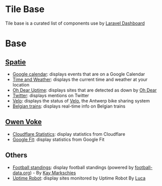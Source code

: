 # Tile Base

Tile base is a curated list of components use by [Laravel Dashboard](https://docs.spatie.be/laravel-dashboard/v1/introduction/) 


# Base

## [Spatie](https://twitter.com/spatie_be)
- [Google calendar](https://github.com/spatie/laravel-dashboard-calendar-tile): displays events that are on a Google Calendar
- [Time and Weather](https://github.com/spatie/laravel-dashboard-time-weather-tile): displays the current time and weather at your location
- [Oh Dear Uptime](https://github.com/spatie/laravel-dashboard-oh-dear-uptime-tile): displays sites that are detected as down by [Oh Dear](https://ohdear.app)
- [Twitter](https://github.com/spatie/laravel-dashboard-twitter-tile): displays mentions on Twitter
- [Velo](https://github.com/spatie/laravel-dashboard-velo-tile): displays the status of [Velo](https://www.velo-antwerpen.be/en), the Antwerp bike sharing system
- [Belgian trains](https://github.com/spatie/laravel-dashboard-belgian-trains-tile): displays real-time info on Belgian trains

## [Owen Voke](https://github.com/owenvoke)
- [Cloudflare Statistics](https://github.com//owenvoke/laravel-dashboard-cloudflare-stats-tile): display statistics from Cloudflare
- [Google Fit](https://github.com/owenvoke/laravel-dashboard-google-fit-tile): display statistics from Google Fit

## Others
- [Football standings](https://github.com/kayschima/laravel-dashboard-footballdata-standings-tile): display football standings (powered by [football-data.org](https://football-data.org)) - By [Kay Markschies](https://github.com/kayschima)
- [Uptime Robot](https://github.com/VineVax/laravel-dashboard-uptime-robot-tile): display sites monitored by Uptime Robot By [Luca](https://github.com/VineVax)
